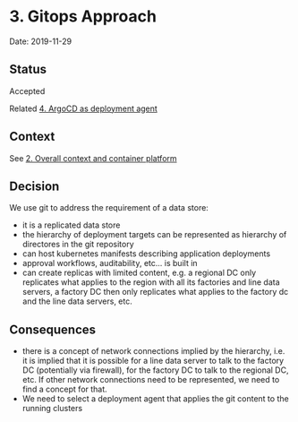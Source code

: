# 3. Gitops Approach

Date: 2019-11-29

## Status

Accepted

Related [4. ArgoCD as deployment agent](0004-argocd-as-deployment-agent.md)

##  Context

See [2. Overall context and container platform](0002-overall-context-and-container-platform.md)

## Decision

We use git to address the requirement of a data store:
* it is a replicated data store
* the hierarchy of deployment targets can be represented as hierarchy of directores in the git repository
* can host kubernetes manifests describing application deployments
* approval workflows, auditability, etc... is built in
* can create replicas with limited content, e.g. a regional DC only replicates what applies to the region with all its factories and line data servers, a factory DC then only replicates what applies to the factory dc and the line data servers, etc.

## Consequences

* there is a concept of network connections implied by the hierarchy, i.e. it is implied that it is possible for a line data server to talk to the factory DC (potentially via firewall), for the factory DC to talk to the regional DC, etc. If other network connections need to be represented, we need to find a concept for that.
* We need to select a deployment agent that applies the git content to the running clusters
